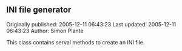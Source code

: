 ## INI file generator

Originally published: 2005-12-11 06:43:23
Last updated: 2005-12-11 06:43:23
Author: Simon Plante

This class contains serval methods to create an INI file.